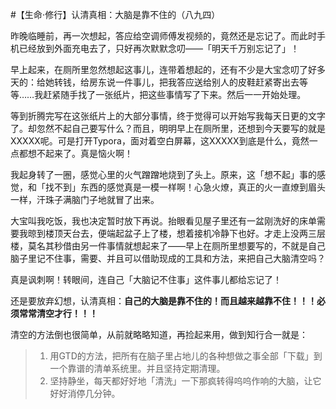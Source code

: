 #【生命⋅修行】认清真相：大脑是靠不住的（八九四）

昨晚临睡前，再一次想起，答应给空调师傅发视频的，竟然还是忘记了。而此时手机已经放到外面充电去了，只好再次默默念叨——「明天千万别忘记了」！

早上起来，在厕所里忽然想起这事儿，连带着想起的，还有不少是大宝念叨了好多天的：给她转钱，给房东说一件事儿，把我答应送给别人的皮鞋赶紧寄出去等等……我赶紧随手找了一张纸片，把这些事情写了下来。然后一一开始处理。

等到折腾完写在这张纸片上的大部分事情，终于觉得可以开始写我每天日更的文字了。却忽然不起自己要写什么？而且，明明早上在厕所里，还想到今天要写的就是 XXXXX呢。可是打开Typora，面对着空白屏幕，这XXXXX到底是什么，竟然一点都想不起来了。真是恼火啊！

我起身转了一圈，感觉心里的火气蹭蹭地烧到了头上。原来，这「想不起」事的感觉，和「找不到」东西的感觉真是一模一样啊！心急火燎，真正的火一直燎到眉头一样，汗珠子满脑门子地就冒了出来。

大宝叫我吃饭，我也决定暂时放下再说。抬眼看见屋子里还有一盆刚洗好的床单需要我晾到楼顶天台去，便端起盆子上了楼，想着接机冷静下也好。才走上没两三层楼，莫名其秒借由另一件事情就想起来了——早上在厕所里想要写的，不就是自己脑子里记不住事，需要、并且可以借助现成的工具和方法，来把自己大脑清空吗？

真是讽刺啊！转眼间，连自己「大脑记不住事」这件事儿都给忘记了！

还是要放弃幻想，认清真相：**自己的大脑是靠不住的！而且越来越靠不住！！！必须常常清空才行！！！**

清空的方法倒也很简单，从前就略略知道，再捡起来用，做到知行合一就是：

> 1. 用GTD的方法，把所有在脑子里占地儿的各种想做之事全部「下载」到一个靠谱的清单系统里。并且坚持定期清理。
> 2. 坚持静坐，每天都好好地「清洗」一下那疯转得呜呜作响的大脑，让它好好消停几分钟。